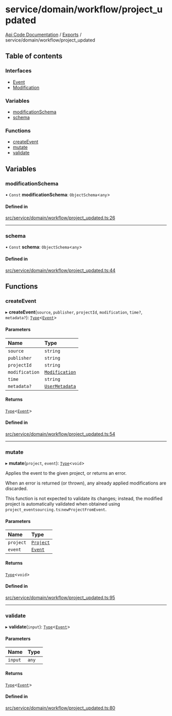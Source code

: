 # service/domain/workflow/project\_updated
 
[Api Code Documentation](../README.md) / [Exports](../modules.md) / service/domain/workflow/project\_updated

## Table of contents

### Interfaces

- [Event](../interfaces/service_domain_workflow_project_updated.Event.md)
- [Modification](../interfaces/service_domain_workflow_project_updated.Modification.md)

### Variables

- [modificationSchema](service_domain_workflow_project_updated.md#modificationschema)
- [schema](service_domain_workflow_project_updated.md#schema)

### Functions

- [createEvent](service_domain_workflow_project_updated.md#createevent)
- [mutate](service_domain_workflow_project_updated.md#mutate)
- [validate](service_domain_workflow_project_updated.md#validate)

## Variables

### modificationSchema

• `Const` **modificationSchema**: `ObjectSchema`<`any`\>

#### Defined in

[src/service/domain/workflow/project_updated.ts:26](https://github.com/openkfw/TruBudget/blob/aca360d/api/src/service/domain/workflow/project_updated.ts#L26)

___

### schema

• `Const` **schema**: `ObjectSchema`<`any`\>

#### Defined in

[src/service/domain/workflow/project_updated.ts:44](https://github.com/openkfw/TruBudget/blob/aca360d/api/src/service/domain/workflow/project_updated.ts#L44)

## Functions

### createEvent

▸ **createEvent**(`source`, `publisher`, `projectId`, `modification`, `time?`, `metadata?`): [`Type`](result.md#type)<[`Event`](../interfaces/service_domain_workflow_project_updated.Event.md)\>

#### Parameters

| Name | Type |
| :------ | :------ |
| `source` | `string` |
| `publisher` | `string` |
| `projectId` | `string` |
| `modification` | [`Modification`](../interfaces/service_domain_workflow_project_updated.Modification.md) |
| `time` | `string` |
| `metadata?` | [`UserMetadata`](service_domain_metadata.md#usermetadata) |

#### Returns

[`Type`](result.md#type)<[`Event`](../interfaces/service_domain_workflow_project_updated.Event.md)\>

#### Defined in

[src/service/domain/workflow/project_updated.ts:54](https://github.com/openkfw/TruBudget/blob/aca360d/api/src/service/domain/workflow/project_updated.ts#L54)

___

### mutate

▸ **mutate**(`project`, `event`): [`Type`](result.md#type)<`void`\>

Applies the event to the given project, or returns an error.

When an error is returned (or thrown), any already applied modifications are
discarded.

This function is not expected to validate its changes; instead, the modified project
is automatically validated when obtained using
`project_eventsourcing.ts`:`newProjectFromEvent`.

#### Parameters

| Name | Type |
| :------ | :------ |
| `project` | [`Project`](../interfaces/service_domain_workflow_project.Project.md) |
| `event` | [`Event`](../interfaces/service_domain_workflow_project_updated.Event.md) |

#### Returns

[`Type`](result.md#type)<`void`\>

#### Defined in

[src/service/domain/workflow/project_updated.ts:95](https://github.com/openkfw/TruBudget/blob/aca360d/api/src/service/domain/workflow/project_updated.ts#L95)

___

### validate

▸ **validate**(`input`): [`Type`](result.md#type)<[`Event`](../interfaces/service_domain_workflow_project_updated.Event.md)\>

#### Parameters

| Name | Type |
| :------ | :------ |
| `input` | `any` |

#### Returns

[`Type`](result.md#type)<[`Event`](../interfaces/service_domain_workflow_project_updated.Event.md)\>

#### Defined in

[src/service/domain/workflow/project_updated.ts:80](https://github.com/openkfw/TruBudget/blob/aca360d/api/src/service/domain/workflow/project_updated.ts#L80)
